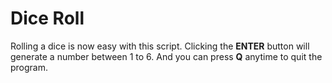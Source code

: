 # Dice Roll

Rolling a dice is now easy with this script. Clicking the **ENTER** button will generate a number between 1 to 6. And you can press 
**Q** anytime to quit the program.
